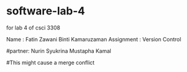 # software-lab-4
for lab 4 of csci 3308

Name : Fatin Zawani Binti Kamaruzaman
Assignment : Version Control

#partner: Nurin Syukrina Mustapha Kamal

#This might cause a merge conflict
